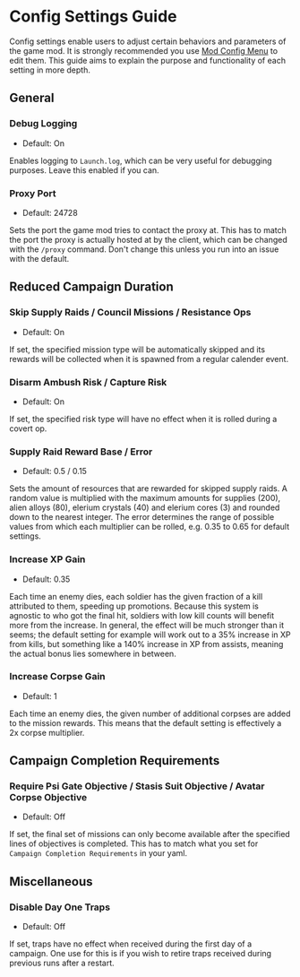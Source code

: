 # Config Settings Guide

Config settings enable users to adjust certain behaviors and parameters of the game mod. It is strongly recommended you use [Mod Config Menu](https://steamcommunity.com/sharedfiles/filedetails/?id=667104300) to edit them. This guide aims to explain the purpose and functionality of each setting in more depth.

## General

### Debug Logging

- Default: On

Enables logging to `Launch.log`, which can be very useful for debugging purposes. Leave this enabled if you can.

### Proxy Port

- Default: 24728

Sets the port the game mod tries to contact the proxy at. This has to match the port the proxy is actually hosted at by the client, which can be changed with the `/proxy` command. Don't change this unless you run into an issue with the default.

## Reduced Campaign Duration

### Skip Supply Raids / Council Missions / Resistance Ops

- Default: On

If set, the specified mission type will be automatically skipped and its rewards will be collected when it is spawned from a regular calender event.

### Disarm Ambush Risk / Capture Risk

- Default: On

If set, the specified risk type will have no effect when it is rolled during a covert op.

### Supply Raid Reward Base / Error

- Default: 0.5 / 0.15

Sets the amount of resources that are rewarded for skipped supply raids. A random value is multiplied with the maximum amounts for supplies (200), alien alloys (80), elerium crystals (40) and elerium cores (3) and rounded down to the nearest integer. The error determines the range of possible values from which each multiplier can be rolled, e.g. 0.35 to 0.65 for default settings.

### Increase XP Gain

- Default: 0.35

Each time an enemy dies, each soldier has the given fraction of a kill attributed to them, speeding up promotions. Because this system is agnostic to who got the final hit, soldiers with low kill counts will benefit more from the increase. In general, the effect will be much stronger than it seems; the default setting for example will work out to a 35% increase in XP from kills, but something like a 140% increase in XP from assists, meaning the actual bonus lies somewhere in between.

### Increase Corpse Gain

- Default: 1

Each time an enemy dies, the given number of additional corpses are added to the mission rewards. This means that the default setting is effectively a 2x corpse multiplier.

## Campaign Completion Requirements

### Require Psi Gate Objective / Stasis Suit Objective / Avatar Corpse Objective

- Default: Off

If set, the final set of missions can only become available after the specified lines of objectives is completed. This has to match what you set for `Campaign Completion Requirements` in your yaml.

## Miscellaneous

### Disable Day One Traps

- Default: Off

If set, traps have no effect when received during the first day of a campaign. One use for this is if you wish to retire traps received during previous runs after a restart.
